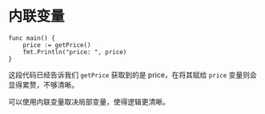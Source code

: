 # 内联变量

```
func main() {
	price := getPrice()
	fmt.Println("price: ", price)
}
```

这段代码已经告诉我们 `getPrice` 获取到的是 price，在将其赋给 `price` 变量则会显得累赘，不够清晰。

可以使用内联变量取决局部变量，使得逻辑更清晰。
